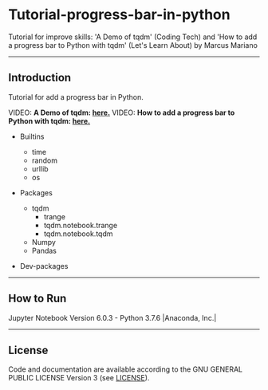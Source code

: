 # Tutorial-progress-bar-in-python
Tutorial for improve skills: 'A Demo of tqdm' (Coding Tech) and 'How to add a progress bar to Python with tqdm' (Let's Learn About) by Marcus Mariano

---

## Introduction

Tutorial for add a progress bar in Python.

VIDEO: **A Demo of tqdm: [here.](https://www.youtube.com/watch?v=TGxP5N7nG0I&t=133s)**
VIDEO: **How to add a progress bar to Python  with tqdm: [here.](https://www.youtube.com/watch?v=XmoOV38DamA)**


- Builtins
    - time
    - random
    - urllib
    - os

- Packages
    - tqdm
        - trange
        - tqdm.notebook.trange
        - tqdm.notebook.tqdm
    - Numpy
    - Pandas

- Dev-packages


---

## How to Run

Jupyter Notebook Version 6.0.3
    - Python 3.7.6 |Anaconda, Inc.|

---

## License

Code and documentation are available according to the GNU GENERAL PUBLIC LICENSE Version 3 (see [LICENSE](https://www.gnu.org/licenses/gpl.html)).
